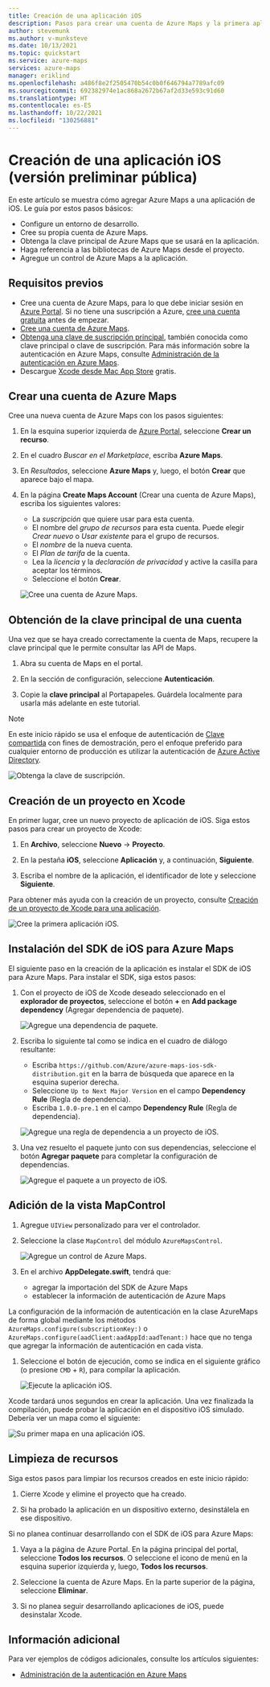 ```yaml
---
title: Creación de una aplicación iOS
description: Pasos para crear una cuenta de Azure Maps y la primera aplicación de iOS.
author: stevemunk
ms.author: v-munksteve
ms.date: 10/13/2021
ms.topic: quickstart
ms.service: azure-maps
services: azure-maps
manager: eriklind
ms.openlocfilehash: a486f8e2f2505470b54c0b0f646794a7789afc09
ms.sourcegitcommit: 692382974e1ac868a2672b67af2d33e593c91d60
ms.translationtype: HT
ms.contentlocale: es-ES
ms.lasthandoff: 10/22/2021
ms.locfileid: "130256881"
---
```

# <a name="create-an-ios-app-public-preview"></a>Creación de una aplicación iOS (versión preliminar pública)

En este artículo se muestra cómo agregar Azure Maps a una aplicación de iOS. Le guía por estos pasos básicos:

* Configure un entorno de desarrollo.
* Cree su propia cuenta de Azure Maps.
* Obtenga la clave principal de Azure Maps que se usará en la aplicación.
* Haga referencia a las bibliotecas de Azure Maps desde el proyecto.
* Agregue un control de Azure Maps a la aplicación.

## <a name="prerequisites"></a>Requisitos previos

* Cree una cuenta de Azure Maps, para lo que debe iniciar sesión en [Azure Portal](https://portal.azure.com/). Si no tiene una suscripción a Azure, [cree una cuenta gratuita](https://azure.microsoft.com/free/) antes de empezar.
* [Cree una cuenta de Azure Maps](quick-demo-map-app.md#create-an-azure-maps-account).
* [Obtenga una clave de suscripción principal](quick-demo-map-app.md#get-the-primary-key-for-your-account), también conocida como clave principal o clave de suscripción. Para más información sobre la autenticación en Azure Maps, consulte [Administración de la autenticación en Azure Maps](how-to-manage-authentication.md).
* Descargue [‎Xcode desde Mac App Store](https://apps.apple.com/cz/app/xcode/id497799835?mt=12) gratis.

## <a name="create-an-azure-maps-account"></a>Crear una cuenta de Azure Maps

Cree una nueva cuenta de Azure Maps con los pasos siguientes:

1. En la esquina superior izquierda de [Azure Portal](https://portal.azure.com/), seleccione **Crear un recurso**.

2. En el cuadro _Buscar en el Marketplace_, escriba **Azure Maps**.

3. En _Resultados_, seleccione **Azure Maps** y, luego, el botón **Crear** que aparece bajo el mapa.

4. En la página **Create Maps Account** (Crear una cuenta de Azure Maps), escriba los siguientes valores:

   * La _suscripción_ que quiere usar para esta cuenta.
   * El nombre del _grupo de recursos_ para esta cuenta. Puede elegir _Crear nuevo_ o _Usar existente_ para el grupo de recursos.
   * El _nombre_ de la nueva cuenta.
   * El _Plan de tarifa_ de la cuenta.
   * Lea la _licencia_ y la _declaración de privacidad_ y active la casilla para aceptar los términos.
   * Seleccione el botón **Crear**.

    ![Cree una cuenta de Azure Maps.](./media/ios-sdk/quick-ios-app/create-account.png)

## <a name="get-the-primary-key-for-your-account"></a>Obtención de la clave principal de una cuenta

Una vez que se haya creado correctamente la cuenta de Maps, recupere la clave principal que le permite consultar las API de Maps.

1. Abra su cuenta de Maps en el portal.

2. En la sección de configuración, seleccione **Autenticación**.

3. Copie la **clave principal** al Portapapeles. Guárdela localmente para usarla más adelante en este tutorial.

>[!NOTE]
> En este inicio rápido se usa el enfoque de autenticación de [Clave compartida](azure-maps-authentication.md#shared-key-authentication) con fines de demostración, pero el enfoque preferido para cualquier entorno de producción es utilizar la autenticación de [Azure Active Directory](azure-maps-authentication.md#azure-ad-authentication).
<!--
> If you use the Azure subscription key instead of the Azure Maps primary key, your map won't render properly. Also, for security purposes, it is recommended that you rotate between your primary and secondary keys. To rotate keys, update your app to use the secondary key, deploy, then press the cycle/refresh button beside the primary key to generate a new primary key. The old primary key will be disabled. For more information on key rotation, see [Set up Azure Key Vault with key rotation and auditing](../key-vault/secrets/tutorial-rotation-dual.md)
-->
![Obtenga la clave de suscripción.](./media/ios-sdk/quick-ios-app/get-key.png)

## <a name="create-a-project-in-xcode"></a>Creación de un proyecto en Xcode

En primer lugar, cree un nuevo proyecto de aplicación de iOS. Siga estos pasos para crear un proyecto de Xcode:

1. En **Archivo**, seleccione **Nuevo** -> **Proyecto**.

2. En la pestaña **iOS**, seleccione **Aplicación** y, a continuación, **Siguiente**.

3. Escriba el nombre de la aplicación, el identificador de lote y seleccione **Siguiente**.

Para obtener más ayuda con la creación de un proyecto, consulte [Creación de un proyecto de Xcode para una aplicación](https://developer.apple.com/documentation/xcode/creating-an-xcode-project-for-an-app).

![Cree la primera aplicación iOS.](./media/ios-sdk/quick-ios-app/create-app.png)

## <a name="install-the-azure-maps-ios-sdk"></a>Instalación del SDK de iOS para Azure Maps

El siguiente paso en la creación de la aplicación es instalar el SDK de iOS para Azure Maps. Para instalar el SDK, siga estos pasos:

1. Con el proyecto de iOS de Xcode deseado seleccionado en el **explorador de proyectos**, seleccione el botón **+** en **Add package dependency** (Agregar dependencia de paquete).

   ![Agregue una dependencia de paquete.](./media/ios-sdk/quick-ios-app/xcode-add-package-dependency.png)

2. Escriba lo siguiente tal como se indica en el cuadro de diálogo resultante:
   * Escriba `https://github.com/Azure/azure-maps-ios-sdk-distribution.git` en la barra de búsqueda que aparece en la esquina superior derecha.
   * Seleccione `Up to Next Major Version` en el campo **Dependency Rule** (Regla de dependencia).
   * Escriba `1.0.0-pre.1` en el campo **Dependency Rule** (Regla de dependencia).

   ![Agregue una regla de dependencia a un proyecto de iOS.](./media/ios-sdk/quick-ios-app/xcode-dependency-rule.png)

3. Una vez resuelto el paquete junto con sus dependencias, seleccione el botón **Agregar paquete** para completar la configuración de dependencias.

   ![Agregue el paquete a un proyecto de iOS.](./media/ios-sdk/quick-ios-app/xcode-add-package.png)

## <a name="add-mapcontrol-view"></a>Adición de la vista MapControl

1. Agregue `UIView` personalizado para ver el controlador.

1. Seleccione la clase `MapControl` del módulo `AzureMapsControl`.

   ![Agregue un control de Azure Maps.](./media/ios-sdk/quick-ios-app/add-map-control.png)

1. En el archivo **AppDelegate.swift**, tendrá que:

   * agregar la importación del SDK de Azure Maps
   * establecer la información de autenticación de Azure Maps

La configuración de la información de autenticación en la clase AzureMaps de forma global mediante los métodos `AzureMaps.configure(subscriptionKey:)` o `AzureMaps.configure(aadClient:aadAppId:aadTenant:)` hace que no tenga que agregar la información de autenticación en cada vista.

1. Seleccione el botón de ejecución, como se indica en el siguiente gráfico (o presione `CMD` + `R`), para compilar la aplicación.

   ![Ejecute la aplicación iOS.](./media/ios-sdk/quick-ios-app/run.png)

Xcode tardará unos segundos en crear la aplicación. Una vez finalizada la compilación, puede probar la aplicación en el dispositivo iOS simulado. Debería ver un mapa como el siguiente:

![Su primer mapa en una aplicación iOS.](./media/ios-sdk/quick-ios-app/example.png)

## <a name="clean-up-resources"></a>Limpieza de recursos

<!--
> [!WARNING]
> The tutorials listed in the [Next Steps](#next-steps) section detail how to use and configure Azure Maps with your account. Don't clean up the resources created in this quickstart if you plan to continue to the tutorials.
-->

Siga estos pasos para limpiar los recursos creados en este inicio rápido:

1. Cierre Xcode y elimine el proyecto que ha creado.

2. Si ha probado la aplicación en un dispositivo externo, desinstálela en ese dispositivo.

Si no planea continuar desarrollando con el SDK de iOS para Azure Maps:

1. Vaya a la página de Azure Portal. En la página principal del portal, seleccione **Todos los recursos**. O seleccione el icono de menú en la esquina superior izquierda y, luego, **Todos los recursos**.

2. Seleccione la cuenta de Azure Maps. En la parte superior de la página, seleccione **Eliminar**.

3. Si no planea seguir desarrollando aplicaciones de iOS, puede desinstalar Xcode.

## <a name="additional-information"></a>Información adicional

Para ver ejemplos de códigos adicionales, consulte los artículos siguientes:

* [Administración de la autenticación en Azure Maps](how-to-manage-authentication.md)

<!--
## Additional information

See the following articles for additional code examples:

* [Manage authentication in Azure Maps](how-to-manage-authentication.md)
* [Change map styles in iOS maps](set-map-style-ios-sdk.md)
* [Add a symbol layer](add-symbol-layer-ios.md)
* [Add a line layer](add-line-layer-to-map-ios.md)
* [Add a polygon layer](add-polygon-layer-map-ios.md)

## Next steps

In this quickstart, you created your Azure Maps account and created a demo application. Take a look at the following tutorials to learn more about Azure Maps:

> [!div class="nextstepaction"]

> [Load GeoJSON data into Azure Maps](tutorial-load-geojson-file-ios.md)
-->